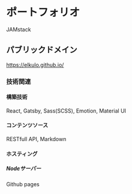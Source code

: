 # ポートフォリオ

JAMstack

## パブリックドメイン

https://elkulo.github.io/

### 技術関連

#### 構築技術

React, Gatsby, Sass(SCSS), Emotion, Material UI

#### コンテンツソース

RESTfull API, Markdown

#### ホスティング

##### Nodeサーバー

Github pages
